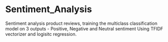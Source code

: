 # Sentiment_Analysis

Sentiment analysis product reviews, training the multiclass classification model on 3 outputs - Positive, Negative and Neutral sentiment Using TFIDF vectorizer and logisitc regression.
